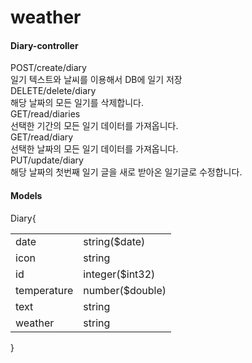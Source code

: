 # weather

#### Diary-controller
<div class="opblock-summary opblock-summary-post"><span class="opblock-summary-method">POST</span><span class="opblock-summary-path"><span>​/create​/diary</span></a></span><div class="opblock-summary-description">일기 텍스트와 날씨를 이용해서 DB에 일기 저장</div><!-- react-empty: 104 --></div>
<div class="opblock-summary opblock-summary-delete"><span class="opblock-summary-method">DELETE</span><span class="opblock-summary-path"><span>​/delete​/diary</span></a></span><div class="opblock-summary-description">해당 날짜의 모든 일기를 삭제합니다.</div><!-- react-empty: 114 --></div>
<div class="opblock-summary opblock-summary-get"><span class="opblock-summary-method">GET</span><span class="opblock-summary-path" ><span>​/read​/diaries</span></a></span><div class="opblock-summary-description">선택한 기간의 모든 일기 데이터를 가져옵니다.</div><!-- react-empty: 129 --></div>
<div class="opblock-summary opblock-summary-get"><span class="opblock-summary-method">GET</span><span class="opblock-summary-path"><span>​/read​/diary</span></a></span><div class="opblock-summary-description">선택한 날짜의 모든 일기 데이터를 가져옵니다.</div><!-- react-empty: 139 --></div>
<div class="opblock-summary opblock-summary-put"><span class="opblock-summary-method">PUT</span><span class="opblock-summary-path"><span>​/update​/diary</span></a></span><div class="opblock-summary-description">해당 날짜의 첫번째 일기 글을 새로 받아온 일기글로 수정합니다.</div><!-- react-empty: 149 --></div>

#### Models
<div id="model-Diary" class="model-container"><span class="models-jump-to-path"><!-- react-empty: 557 --></span><span class="model-box"><div class="model-box"><span class="model"><span class=""><span class="pointer"><span class="model-title"><span class="model-title__text">Diary</span></span></span><span class="pointer"><span class="model-toggle"></span></span><span class="brace-open object">{</span><span class="inner-object"><table class="model"><tbody><tr class="property-row"><td><!-- react-text: 581 -->date<!-- /react-text --></td><td><span class="model"><span class="prop"><span class="prop-type">string</span><span class="prop-format"><!-- react-text: 587 -->($<!-- /react-text --><!-- react-text: 588 -->date<!-- /react-text --><!-- react-text: 589 -->)<!-- /react-text --></span></span></span></td></tr><tr class="property-row"><td><!-- react-text: 592 -->icon<!-- /react-text --></td><td><span class="model"><span class="prop"><span class="prop-type">string</span></span></span></td></tr><tr class="property-row"><td><!-- react-text: 599 -->id<!-- /react-text --></td><td><span class="model"><span class="prop"><span class="prop-type">integer</span><span class="prop-format"><!-- react-text: 605 -->($<!-- /react-text --><!-- react-text: 606 -->int32<!-- /react-text --><!-- react-text: 607 -->)<!-- /react-text --></span></span></span></td></tr><tr class="property-row"><td><!-- react-text: 610 -->temperature<!-- /react-text --></td><td><span class="model"><span class="prop"><span class="prop-type">number</span><span class="prop-format"><!-- react-text: 616 -->($<!-- /react-text --><!-- react-text: 617 -->double<!-- /react-text --><!-- react-text: 618 -->)<!-- /react-text --></span></span></span></td></tr><tr class="property-row"><td><!-- react-text: 621 -->text<!-- /react-text --></td><td><span class="model"><span class="prop"><span class="prop-type">string</span></span></span></td></tr><tr class="property-row"><td><!-- react-text: 628 -->weather<!-- /react-text --></td><td><span class="model"><span class="prop"><span class="prop-type">string</span></span></span></td></tr></tbody></table></span><span class="brace-close">}</span></span></span></div></span></div>
